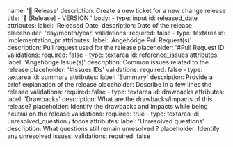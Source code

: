 name: '🧮 Release'
description: Create a new ticket for a new change release
title: '🧮 [Release] - <type> VERSION <version>'
body:
    - type: input
      id: released_date
      attributes:
          label: 'Released Date'
          description: Date of the release
          placeholder: 'day/month/year'
      validations:
          required: false
    - type: textarea
      id: implementation_pr
      attributes:
          label: 'Angehörige Pull Request(s)'
          description: Pull request used for the release
          placeholder: '#Pull Request ID'
      validations:
          required: false
    - type: textarea
      id: reference_issues
      attributes:
          label: 'Angehörige Issue(s)'
          description: Common issues related to the release
          placeholder: '#Issues IDs'
      validations:
          required: false
    - type: textarea
      id: summary
      attributes:
          label: 'Summary'
          description: Provide a brief explanation of the release
          placeholder: Describe in a few lines the release
      validations:
          required: false
    - type: textarea
      id: drawbacks
      attributes:
          label: 'Drawbacks'
          description: What are the drawbacks/impacts of this release?
          placeholder: Identify the drawbacks and impacts while being neutral on the release
      validations:
          required: true
    - type: textarea
      id: unresolved_question / todos
      attributes:
          label: 'Unresolved questions'
          description: What questions still remain unresolved ?
          placeholder: Identify any unresolved issues.
      validations:
          required: false
